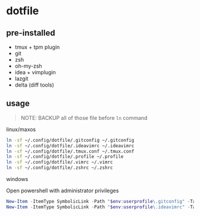 # dotfile


## pre-installed

- tmux + tpm plugin
- git
- zsh
- oh-my-zsh
- idea + vimplugin
- lazgit
- delta (diff tools)

## usage

> NOTE: BACKUP all of those file before `ln` command 

linux/maxos

```bash
ln -sf ~/.config/dotfile/.gitconfig ~/.gitconfig
ln -sf ~/.config/dotfile/.ideavimrc ~/.ideavimrc
ln -sf ~/.config/dotfile/.tmux.conf ~/.tmux.conf
ln -sf ~/.config/dotfile/.profile ~/.profile
ln -sf ~/.config/dotfile/.vimrc ~/.vimrc
ln -sf ~/.config/dotfile/.zshrc ~/.zshrc
```

windows

Open powershell with administrator privileges

```powershell
New-Item -ItemType SymbolicLink -Path "$env:userprofile\.gitconfig" -Target "$env:userprofile\dev\dotfile\.gitconfig" -Force
New-Item -ItemType SymbolicLink -Path "$env:userprofile\.ideavimrc" -Target "$env:userprofile\dev\dotfile\.ideavimrc" -Force


```


